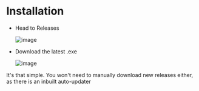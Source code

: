 # Installation

- Head to Releases

  ![image](https://github.com/user-attachments/assets/308a6eff-bd0b-4639-b3e4-12015b0533c8)

- Download the latest .exe

  ![image](https://github.com/user-attachments/assets/22ec903c-daff-486a-9cc1-d6f33ad2045c)

It's that simple. You won't need to manually download new releases either, as there is an inbuilt auto-updater
